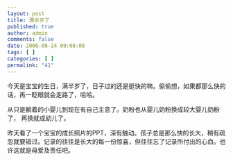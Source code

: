 ```yaml
---
layout: post
title: 满半岁了
published: true
author: admin
comments: false
date: 2006-08-24 09:08:08
tags: [ ]
categories: [ ]
permalink: "41"
---
```

今天是宝宝的生日，满半岁了，日子过的还是挺快的嘛。偷偷想，如果都那么快的话，再一眨眼就会走路了，哈哈。


  


从只是躺着的小婴儿到现在有自己主意了。奶粉也从婴儿奶粉换成较大婴儿奶粉了， 再换就成幼儿了。


  


昨天看了一个宝宝的成长照片的PPT，深有触动。孩子总是那么快的长大，稍有疏忽就要错过。记录的往往是长大的每一份惊喜，但往往忘了记录所付出的心血。也许这就是母爱及责任吧。
